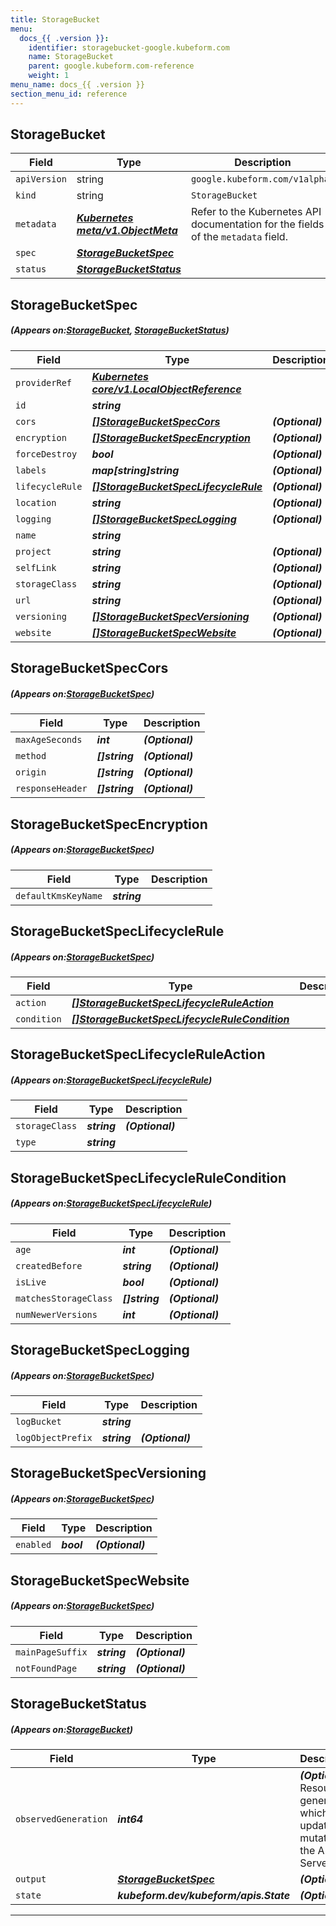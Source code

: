 ```yaml
---
title: StorageBucket
menu:
  docs_{{ .version }}:
    identifier: storagebucket-google.kubeform.com
    name: StorageBucket
    parent: google.kubeform.com-reference
    weight: 1
menu_name: docs_{{ .version }}
section_menu_id: reference
---
```


## StorageBucket
| Field | Type | Description |
| ------ | ----- | ----------- |
| `apiVersion` | string | `google.kubeform.com/v1alpha1` |
|    `kind` | string | `StorageBucket` |
| `metadata` | ***[Kubernetes meta/v1.ObjectMeta](https://kubernetes.io/docs/reference/generated/kubernetes-api/v1.13/#objectmeta-v1-meta)***|Refer to the Kubernetes API documentation for the fields of the `metadata` field.|
| `spec` | ***[StorageBucketSpec](#StorageBucketSpec)***||
| `status` | ***[StorageBucketStatus](#StorageBucketStatus)***||
## StorageBucketSpec
##### (Appears on:[StorageBucket](#StorageBucket), [StorageBucketStatus](#StorageBucketStatus))
| Field | Type | Description |
| ------ | ----- | ----------- |
| `providerRef` | ***[Kubernetes core/v1.LocalObjectReference](https://kubernetes.io/docs/reference/generated/kubernetes-api/v1.13/#localobjectreference-v1-core)***||
| `id` | ***string***||
| `cors` | ***[[]StorageBucketSpecCors](#StorageBucketSpecCors)***| ***(Optional)*** |
| `encryption` | ***[[]StorageBucketSpecEncryption](#StorageBucketSpecEncryption)***| ***(Optional)*** |
| `forceDestroy` | ***bool***| ***(Optional)*** |
| `labels` | ***map[string]string***| ***(Optional)*** |
| `lifecycleRule` | ***[[]StorageBucketSpecLifecycleRule](#StorageBucketSpecLifecycleRule)***| ***(Optional)*** |
| `location` | ***string***| ***(Optional)*** |
| `logging` | ***[[]StorageBucketSpecLogging](#StorageBucketSpecLogging)***| ***(Optional)*** |
| `name` | ***string***||
| `project` | ***string***| ***(Optional)*** |
| `selfLink` | ***string***| ***(Optional)*** |
| `storageClass` | ***string***| ***(Optional)*** |
| `url` | ***string***| ***(Optional)*** |
| `versioning` | ***[[]StorageBucketSpecVersioning](#StorageBucketSpecVersioning)***| ***(Optional)*** |
| `website` | ***[[]StorageBucketSpecWebsite](#StorageBucketSpecWebsite)***| ***(Optional)*** |
## StorageBucketSpecCors
##### (Appears on:[StorageBucketSpec](#StorageBucketSpec))
| Field | Type | Description |
| ------ | ----- | ----------- |
| `maxAgeSeconds` | ***int***| ***(Optional)*** |
| `method` | ***[]string***| ***(Optional)*** |
| `origin` | ***[]string***| ***(Optional)*** |
| `responseHeader` | ***[]string***| ***(Optional)*** |
## StorageBucketSpecEncryption
##### (Appears on:[StorageBucketSpec](#StorageBucketSpec))
| Field | Type | Description |
| ------ | ----- | ----------- |
| `defaultKmsKeyName` | ***string***||
## StorageBucketSpecLifecycleRule
##### (Appears on:[StorageBucketSpec](#StorageBucketSpec))
| Field | Type | Description |
| ------ | ----- | ----------- |
| `action` | ***[[]StorageBucketSpecLifecycleRuleAction](#StorageBucketSpecLifecycleRuleAction)***||
| `condition` | ***[[]StorageBucketSpecLifecycleRuleCondition](#StorageBucketSpecLifecycleRuleCondition)***||
## StorageBucketSpecLifecycleRuleAction
##### (Appears on:[StorageBucketSpecLifecycleRule](#StorageBucketSpecLifecycleRule))
| Field | Type | Description |
| ------ | ----- | ----------- |
| `storageClass` | ***string***| ***(Optional)*** |
| `type` | ***string***||
## StorageBucketSpecLifecycleRuleCondition
##### (Appears on:[StorageBucketSpecLifecycleRule](#StorageBucketSpecLifecycleRule))
| Field | Type | Description |
| ------ | ----- | ----------- |
| `age` | ***int***| ***(Optional)*** |
| `createdBefore` | ***string***| ***(Optional)*** |
| `isLive` | ***bool***| ***(Optional)*** |
| `matchesStorageClass` | ***[]string***| ***(Optional)*** |
| `numNewerVersions` | ***int***| ***(Optional)*** |
## StorageBucketSpecLogging
##### (Appears on:[StorageBucketSpec](#StorageBucketSpec))
| Field | Type | Description |
| ------ | ----- | ----------- |
| `logBucket` | ***string***||
| `logObjectPrefix` | ***string***| ***(Optional)*** |
## StorageBucketSpecVersioning
##### (Appears on:[StorageBucketSpec](#StorageBucketSpec))
| Field | Type | Description |
| ------ | ----- | ----------- |
| `enabled` | ***bool***| ***(Optional)*** |
## StorageBucketSpecWebsite
##### (Appears on:[StorageBucketSpec](#StorageBucketSpec))
| Field | Type | Description |
| ------ | ----- | ----------- |
| `mainPageSuffix` | ***string***| ***(Optional)*** |
| `notFoundPage` | ***string***| ***(Optional)*** |
## StorageBucketStatus
##### (Appears on:[StorageBucket](#StorageBucket))
| Field | Type | Description |
| ------ | ----- | ----------- |
| `observedGeneration` | ***int64***| ***(Optional)*** Resource generation, which is updated on mutation by the API Server.|
| `output` | ***[StorageBucketSpec](#StorageBucketSpec)***| ***(Optional)*** |
| `state` | ***kubeform.dev/kubeform/apis.State***| ***(Optional)*** |
---
